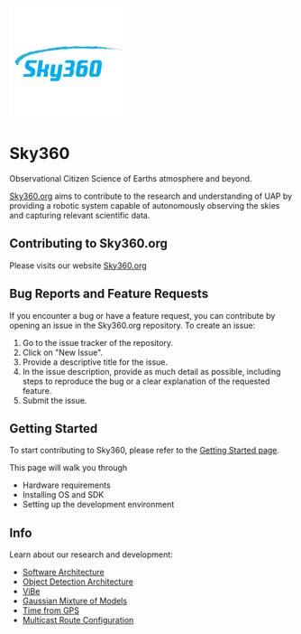 ![Sky360](./doc/img/sky360_logo.png)

# Sky360
Observational Citizen Science of Earths atmosphere and beyond.

[Sky360.org](https://www.sky360.org/) aims to contribute to the research and understanding of UAP by providing a robotic system capable of autonomously observing the skies and capturing relevant scientific data.

## Contributing to Sky360.org
Please visits our website [Sky360.org](https://www.sky360.org/)

## Bug Reports and Feature Requests
If you encounter a bug or have a feature request, you can contribute by opening an issue in the Sky360.org repository. To create an issue:

1. Go to the issue tracker of the repository.
2. Click on "New Issue".
3. Provide a descriptive title for the issue.
4. In the issue description, provide as much detail as possible, including steps to reproduce the bug or a clear explanation of the requested feature.
5. Submit the issue.

## Getting Started
To start contributing to Sky360, please refer to the [Getting Started page](./doc/GettingStarted.md).

This page will walk you through
- Hardware requirements
- Installing OS and SDK
- Setting up the development environment

## Info
Learn about our research and development:
- [Software Architecture](./doc/SoftwareArchitecture.md)
- [Object Detection Architecture](./doc/ObjectDetectionArchitecture.md)
- [ViBe](./doc/ViBe.md)
- [Gaussian Mixture of Models](./doc/GMM.md)
- [Time from GPS](./doc/Time_from_GPS.md)
- [Multicast Route Configuration](./doc/Multicast_Route_Configuration.md)

[commented for now - System Architecture ./doc/SystemsArchitecture.md ]: #




